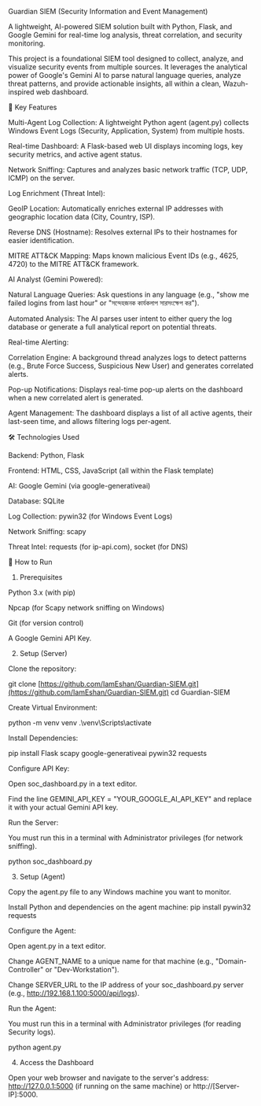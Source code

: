Guardian SIEM (Security Information and Event Management)

A lightweight, AI-powered SIEM solution built with Python, Flask, and Google Gemini for real-time log analysis, threat correlation, and security monitoring.

This project is a foundational SIEM tool designed to collect, analyze, and visualize security events from multiple sources. It leverages the analytical power of Google's Gemini AI to parse natural language queries, analyze threat patterns, and provide actionable insights, all within a clean, Wazuh-inspired web dashboard.

🚀 Key Features

Multi-Agent Log Collection: A lightweight Python agent (agent.py) collects Windows Event Logs (Security, Application, System) from multiple hosts.

Real-time Dashboard: A Flask-based web UI displays incoming logs, key security metrics, and active agent status.

Network Sniffing: Captures and analyzes basic network traffic (TCP, UDP, ICMP) on the server.

Log Enrichment (Threat Intel):

GeoIP Location: Automatically enriches external IP addresses with geographic location data (City, Country, ISP).

Reverse DNS (Hostname): Resolves external IPs to their hostnames for easier identification.

MITRE ATT&CK Mapping: Maps known malicious Event IDs (e.g., 4625, 4720) to the MITRE ATT&CK framework.

AI Analyst (Gemini Powered):

Natural Language Queries: Ask questions in any language (e.g., "show me failed logins from last hour" or "সন্দেহজনক কার্যকলাপ সারসংক্ষেপ কর").

Automated Analysis: The AI parses user intent to either query the log database or generate a full analytical report on potential threats.

Real-time Alerting:

Correlation Engine: A background thread analyzes logs to detect patterns (e.g., Brute Force Success, Suspicious New User) and generates correlated alerts.

Pop-up Notifications: Displays real-time pop-up alerts on the dashboard when a new correlated alert is generated.

Agent Management: The dashboard displays a list of all active agents, their last-seen time, and allows filtering logs per-agent.

🛠️ Technologies Used

Backend: Python, Flask

Frontend: HTML, CSS, JavaScript (all within the Flask template)

AI: Google Gemini (via google-generativeai)

Database: SQLite

Log Collection: pywin32 (for Windows Event Logs)

Network Sniffing: scapy

Threat Intel: requests (for ip-api.com), socket (for DNS)

🔧 How to Run

1. Prerequisites

Python 3.x (with pip)

Npcap (for Scapy network sniffing on Windows)

Git (for version control)

A Google Gemini API Key.

2. Setup (Server)

Clone the repository:

git clone [https://github.com/IamEshan/Guardian-SIEM.git](https://github.com/IamEshan/Guardian-SIEM.git)
cd Guardian-SIEM


Create Virtual Environment:

python -m venv venv
.\venv\Scripts\activate


Install Dependencies:

pip install Flask scapy google-generativeai pywin32 requests


Configure API Key:

Open soc_dashboard.py in a text editor.

Find the line GEMINI_API_KEY = "YOUR_GOOGLE_AI_API_KEY" and replace it with your actual Gemini API key.

Run the Server:

You must run this in a terminal with Administrator privileges (for network sniffing).

python soc_dashboard.py


3. Setup (Agent)

Copy the agent.py file to any Windows machine you want to monitor.

Install Python and dependencies on the agent machine: pip install pywin32 requests

Configure the Agent:

Open agent.py in a text editor.

Change AGENT_NAME to a unique name for that machine (e.g., "Domain-Controller" or "Dev-Workstation").

Change SERVER_URL to the IP address of your soc_dashboard.py server (e.g., http://192.168.1.100:5000/api/logs).

Run the Agent:

You must run this in a terminal with Administrator privileges (for reading Security logs).

python agent.py


4. Access the Dashboard

Open your web browser and navigate to the server's address: http://127.0.0.1:5000 (if running on the same machine) or http://[Server-IP]:5000.
